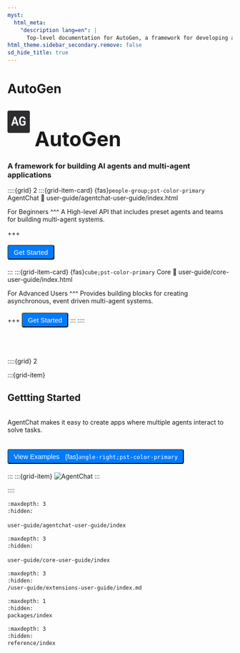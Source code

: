 ```yaml
---
myst:
  html_meta:
    "description lang=en": |
      Top-level documentation for AutoGen, a framework for developing applications using AI agents
html_theme.sidebar_secondary.remove: false
sd_hide_title: true
---
```


<style>
.hero-title {
  font-size: 45px !important;
  font-weight: bold;
  margin: 2rem auto 0 !important;
}
button.gs-button {
  margin: 4px 0px 5px 0px;
  padding: 6px 12px 6px 12px;
  background-color: #007bff;
  color: white;
  border-radius: 4px;
  font-size: 15px;
}
.version-text{
  font-size: 12px;
  color: #6c757d;
  font-weight: normal;
}   
.logo {
  width: 50px;
  height: 50px; 
  margin-bottom: 30px;
  display: inline-block;
}
</style>

# AutoGen

<div class="container">
   
<div class="row text-center">
<div class="col-sm-12">
<!-- <span class="version-text">v0.4.0-dev released </span> -->
<h1 class="hero-title">
<img src="_static/images/logo/logo.svg" alt="AutoGen" class="logo" />
AutoGen 
</h1>
<h3>
A framework for building AI agents and multi-agent applications
</h3>
</div>
</div>

::::{grid} 2
:::{grid-item-card} {fas}`people-group;pst-color-primary` AgentChat
:link: user-guide/agentchat-user-guide/index.html

For Beginners
^^^
A High-level API that includes preset agents and teams for building multi-agent systems.

+++

<button onclick="location.href='user-guide/agentchat-user-guide/index.html'" class="gs-button col-sm">Get Started</button>

:::
:::{grid-item-card} {fas}`cube;pst-color-primary` Core
:link: user-guide/core-user-guide/index.html

For Advanced Users
^^^
Provides building blocks for creating asynchronous, event driven multi-agent systems.

+++
<button onclick="location.href='user-guide/core-user-guide/index.html'" class="gs-button col-sm">Get Started</button>
:::
::::

<br/>
<br/>

::::{grid} 2

:::{grid-item}

## Gettting Started

<br />
AgentChat makes it easy to create apps where multiple agents interact to solve tasks.

<br />
<br />

<button onclick="location.href='user-guide/agentchat-user-guide/examples/index.html'" class="gs-button col-sm">View Examples &nbsp; {fas}`angle-right;pst-color-primary`</button>

:::
:::{grid-item}
![AgentChat](./images/code.svg)
:::

::::

<!-- ```{include} agentchat-user-guide/stocksnippet.md

``` -->

```{toctree}
:maxdepth: 3
:hidden:

user-guide/agentchat-user-guide/index
```

```{toctree}
:maxdepth: 3
:hidden:

user-guide/core-user-guide/index
```

```{toctree}
:maxdepth: 3
:hidden:
/user-guide/extensions-user-guide/index.md
```

```{toctree}
:maxdepth: 1
:hidden:
packages/index
```

```{toctree}
:maxdepth: 3
:hidden:
reference/index
```
